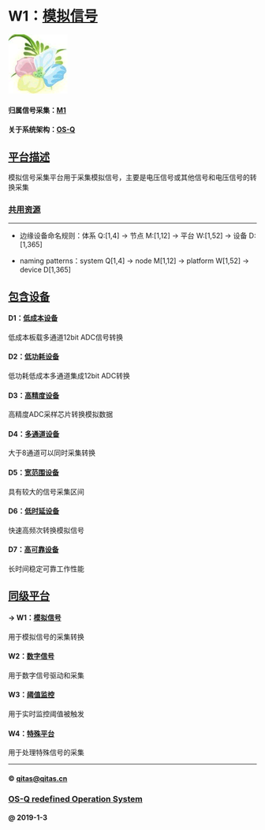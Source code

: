 ﻿# W1：[模拟信号](https://github.com/OS-Q/W1)

[![sites](OS-Q/OS-Q.png)](http://www.OS-Q.com)

#### 归属信号采集：[M1](https://github.com/OS-Q/M1)

#### 关于系统架构：[OS-Q](https://github.com/OS-Q/OS-Q)

## [平台描述](https://github.com/OS-Q/W1/wiki) 

模拟信号采集平台用于采集模拟信号，主要是电压信号或其他信号和电压信号的转换采集

### [共用资源](https://github.com/OS-Q/W1/wiki) 

---

- 边缘设备命名规则：体系 Q:[1,4] -> 节点 M:[1,12] -> 平台 W:[1,52] -> 设备 D:[1,365]

- naming patterns：system Q[1,4] -> node M[1,12] -> platform W[1,52] -> device D[1,365]

## [包含设备](https://github.com/OS-Q/W1/wiki) 

#### D1：[低成本设备](https://github.com/OS-Q/D1)

低成本板载多通道12bit ADC信号转换

#### D2：[低功耗设备](https://github.com/OS-Q/D2)

低功耗低成本多通道集成12bit ADC转换

#### D3：[高精度设备](https://github.com/OS-Q/D3)

高精度ADC采样芯片转换模拟数据

#### D4：[多通道设备](https://github.com/OS-Q/D4)

大于8通道可以同时采集转换

#### D5：[宽范围设备](https://github.com/OS-Q/D5)

具有较大的信号采集区间

#### D6：[低时延设备](https://github.com/OS-Q/D6)

快速高频次转换模拟信号

#### D7：[高可靠设备](https://github.com/OS-Q/D7)

长时间稳定可靠工作性能

## [同级平台](https://github.com/OS-Q/M1/wiki)

#### -> W1：[模拟信号](https://github.com/OS-Q/W1)

用于模拟信号的采集转换

#### W2：[数字信号](https://github.com/OS-Q/W2)

用于数字信号驱动和采集

#### W3：[阈值监控](https://github.com/OS-Q/W3)

用于实时监控阈值被触发

#### W4：[特殊平台](https://github.com/OS-Q/W4)

用于处理特殊信号的采集

---

####  © qitas@qitas.cn
###  [OS-Q redefined Operation System](http://www.OS-Q.com)
####  @ 2019-1-3
